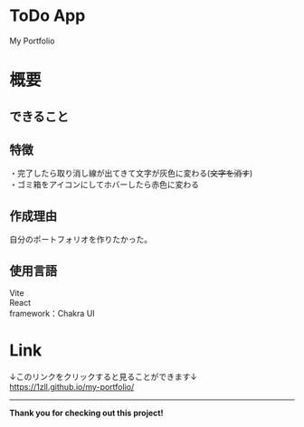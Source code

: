 # ToDo App
My Portfolio<br>


# 概要


## できること



## 特徴
・完了したら取り消し線が出てきて文字が灰色に変わる(~~文字を消す~~)<br>
・ゴミ箱をアイコンにしてホバーしたら赤色に変わる


## 作成理由
自分のポートフォリオを作りたかった。


## 使用言語
Vite<br>
React<br>
framework：Chakra UI


# Link
↓このリンクをクリックすると見ることができます↓<br>
https://1zll.github.io/my-portfolio/


---


**Thank you for checking out this project!**
